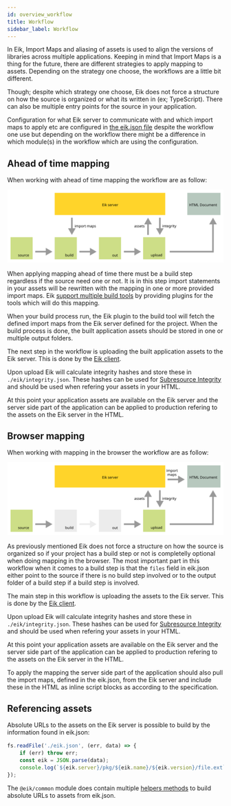 ```yaml
---
id: overview_workflow
title: Workflow
sidebar_label: Workflow
---
```


In Eik, Import Maps and aliasing of assets is used to align the versions of libraries across multiple applications. Keeping in mind that Import Maps is a thing for the future, there are different strategies to apply mapping to assets. Depending on the strategy one choose, the workflows are a little bit different.

Though; despite which strategy one choose, Eik does not force a structure on how the source is organized or what its written in (ex; TypeScript). There can also be multiple entry points for the source in your application.

Configuration for what Eik server to communicate with and which import maps to apply etc are configured in [the eik.json file](/docs/overview_eik_json) despite the workflow one use but depending on the workflow there might be a difference in which module(s) in the workflow which are using the configuration.

## Ahead of time mapping

When working with ahead of time mapping the workflow are as follow:

![Workflow of ahead of time mapping](/img/workflow_ahead_of_time_mapping.min.svg)

When applying mapping ahead of time there must be a build step regardless if the source need one or not. It is in this step import statements in your assets will be rewritten with the mapping in one or more provided import maps. Eik [support multiple build tools](/docs/mapping_plugins) by providing plugins for the tools which will do this mapping. 

When your build process run, the Eik plugin to the build tool will fetch the defined import maps from the Eik server defined for the project. When the build process is done, the built application assets should be stored in one or multiple output folders. 

The next step in the workflow is uploading the built application assets to the Eik server. This is done by the [Eik client](/docs/client_app_packages).

Upon upload Eik will calculate integrity hashes and store these in `./eik/integrity.json`. These hashes can be used for [Subresource Integrity](https://developer.mozilla.org/en-US/docs/Web/Security/Subresource_Integrity) and should be used when refering your assets in your HTML.

At this point your application assets are available on the Eik server and the server side part of the application can be applied to production refering to the assets on the Eik server in the HTML. 

## Browser mapping

When working with mapping in the browser the workflow are as follow:

![Workflow of abrowser mapping](/img/workflow_browser_mapping.min.svg)

As previously mentioned Eik does not force a structure on how the source is organized so if your project has a build step or not is completelly optional when doing mapping in the browser. The most important part in this workflow when it comes to a build step is that the `files` field in eik.json either point to the source if there is no build step involved or to the output folder of a build step if a build step is involved.  

The main step in this workflow is uploading the assets to the Eik server. This is done by the [Eik client](/docs/client_app_packages).

Upon upload Eik will calculate integrity hashes and store these in `./eik/integrity.json`. These hashes can be used for [Subresource Integrity](https://developer.mozilla.org/en-US/docs/Web/Security/Subresource_Integrity) and should be used when refering your assets in your HTML.

At this point your application assets are available on the Eik server and the server side part of the application can be applied to production refering to the assets on the Eik server in the HTML.

To apply the mapping the server side part of the application should also pull the import maps, defined in the eik.json, from the Eik server and include these in the HTML as inline script blocks as according to the specification.

## Referencing assets

Absolute URLs to the assets on the Eik server is possible to build by the information found in eik.json:

```js
fs.readFile('./eik.json', (err, data) => {
    if (err) throw err;
    const eik = JSON.parse(data);
    console.log(`${eik.server}/pkg/${eik.name}/${eik.version}/file.ext`);
});
```

The `@eik/common` module does contain multiple [helpers methods](https://github.com/eik-lib/common#helpers) to build absolute URLs to assets from eik.json.
